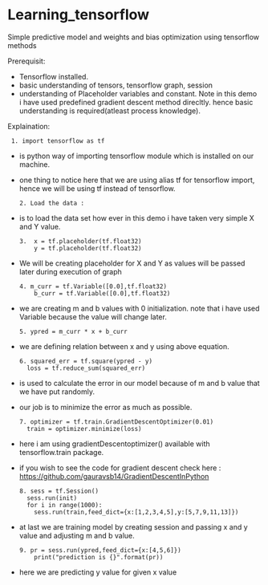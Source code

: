 # Learning_tensorflow
Simple predictive model and weights and bias optimization using tensorflow methods

Prerequisit:
- Tensorflow installed.
- basic understanding of tensors, tensorflow graph, session 
- understanding of Placeholder variables and constant.
Note in this demo i have used predefined gradient descent method direcltly. hence basic understanding is required(atleast process knowledge).

Explaination:

     1. import tensorflow as tf
- is python way of importing tensorflow module which is installed on our machine. 
- one thing to notice here that we are using alias tf for tensorflow import, hence we will be using tf instead of tensorflow.

      2. Load the data : 
- is to load the data set how ever in this demo i have taken very simple X and Y value.

      3.  x = tf.placeholder(tf.float32)
          y = tf.placeholder(tf.float32)
- We will be creating placeholder for X and Y as values will be passed later during execution of graph
      
      4. m_curr = tf.Variable([0.0],tf.float32)
          b_curr = tf.Variable([0.0],tf.float32)
- we are  creating m and b values with 0 initialization. note that i have used Variable because the value will change later.

      5. ypred = m_curr * x + b_curr
- we are defining relation between x and y using above equation. 

      6. squared_err = tf.square(ypred - y)
        loss = tf.reduce_sum(squared_err)
- is used to calculate the error in our model because of m and b value that we have put randomly.
- our job is to minimize the error as much as possible.

      7. optimizer = tf.train.GradientDescentOptimizer(0.01)
        train = optimizer.minimize(loss)
- here  i am using gradientDescentoptimizer() available with tensorflow.train package.
- if you wish to see the code for gradient descent check here : https://github.com/gauravsb14/GradientDescentInPython
      
      8. sess = tf.Session()
        sess.run(init)
        for i in range(1000):
          sess.run(train,feed_dict={x:[1,2,3,4,5],y:[5,7,9,11,13]})
- at last we are training model by creating session and passing x and y value and adjusting m and b value.

      9. pr = sess.run(ypred,feed_dict={x:[4,5,6]})
          print("prediction is {}".format(pr))
- here we are predicting y value for given x value 
      



